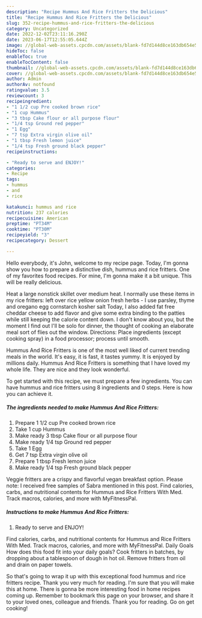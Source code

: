 ```yaml
---
description: "Recipe Hummus And Rice Fritters the Delicious"
title: "Recipe Hummus And Rice Fritters the Delicious"
slug: 352-recipe-hummus-and-rice-fritters-the-delicious
category: Uncategorized
date: 2022-12-02T23:11:16.290Z
date: 2023-06-17T12:55:05.644Z
image: //global-web-assets.cpcdn.com/assets/blank-fd7d144d8ce163db654e5a02c40b08a2775adb7897d16e4062681dc7e1b2800f.png
hideToc: false
enableToc: true
enableTocContent: false
thumbnail: //global-web-assets.cpcdn.com/assets/blank-fd7d144d8ce163db654e5a02c40b08a2775adb7897d16e4062681dc7e1b2800f.png
cover: //global-web-assets.cpcdn.com/assets/blank-fd7d144d8ce163db654e5a02c40b08a2775adb7897d16e4062681dc7e1b2800f.png
author: Admin
authorAv: notfound
ratingvalue: 3.5
reviewcount: 3
recipeingredient:
- "1 1/2 cup Pre cooked brown rice"
- "1 cup Hummus"
- "3 tbsp Cake flour or all purpose flour"
- "1/4 tsp Ground red pepper"
- "1 Egg"
- "7 tsp Extra virgin olive oil"
- "1 tbsp Fresh lemon juice"
- "1/4 tsp Fresh ground black pepper"
recipeinstructions:

- "Ready to serve and ENJOY!"
categories:
- Recipe
tags:
- hummus
- and
- rice

katakunci: hummus and rice 
nutrition: 237 calories
recipecuisine: American
preptime: "PT34M"
cooktime: "PT30M"
recipeyield: "3"
recipecategory: Dessert

---
```



Hello everybody, it's John, welcome to my recipe page. Today, I'm gonna show you how to prepare a distinctive dish, hummus and rice fritters. One of my favorites food recipes. For mine, I'm gonna make it a bit unique. This will be really delicious.

Heat a large nonstick skillet over medium heat. I normally use these items in my rice fritters: left over rice yellow onion fresh herbs - I use parsley, thyme and oregano egg cornstarch kosher salt Today, I also added fat free cheddar cheese to add flavor and give some extra binding to the patties while still keeping the calorie content down. I don&#39;t know about you, but the moment I find out I&#39;ll be solo for dinner, the thought of cooking an elaborate meal sort of flies out the window. Directions: Place ingredients (except cooking spray) in a food processor; process until smooth.

Hummus And Rice Fritters is one of the most well liked of current trending meals in the world. It's easy, it is fast, it tastes yummy. It is enjoyed by millions daily. Hummus And Rice Fritters is something that I have loved my whole life. They are nice and they look wonderful.


To get started with this recipe, we must prepare a few ingredients. You can have hummus and rice fritters using 8 ingredients and 0 steps. Here is how you can achieve it.

<!--inarticleads1-->

##### The ingredients needed to make Hummus And Rice Fritters:

1. Prepare 1 1/2 cup Pre cooked brown rice
1. Take 1 cup Hummus
1. Make ready 3 tbsp Cake flour or all purpose flour
1. Make ready 1/4 tsp Ground red pepper
1. Take 1 Egg
1. Get 7 tsp Extra virgin olive oil
1. Prepare 1 tbsp Fresh lemon juice
1. Make ready 1/4 tsp Fresh ground black pepper


Veggie fritters are a crispy and flavorful vegan breakfast option. Please note: I received free samples of Sabra mentioned in this post. Find calories, carbs, and nutritional contents for Hummus and Rice Fritters With Med. Track macros, calories, and more with MyFitnessPal. 

<!--inarticleads2-->

##### Instructions to make Hummus And Rice Fritters:


1. Ready to serve and ENJOY!

Find calories, carbs, and nutritional contents for Hummus and Rice Fritters With Med. Track macros, calories, and more with MyFitnessPal. Daily Goals How does this food fit into your daily goals? Cook fritters in batches, by dropping about a tablespoon of dough in hot oil. Remove fritters from oil and drain on paper towels. 

So that's going to wrap it up with this exceptional food hummus and rice fritters recipe. Thank you very much for reading. I'm sure that you will make this at home. There is gonna be more interesting food in home recipes coming up. Remember to bookmark this page on your browser, and share it to your loved ones, colleague and friends. Thank you for reading. Go on get cooking!
